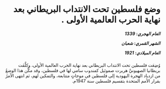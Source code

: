 <h1 dir="rtl">وضع فلسطين تحت الانتداب البريطاني بعد نهاية الحرب العالمية الأولى .</h1>

<h5 dir="rtl">العام الهجري:  1339

الشهر القمري: شعبان

العام الميلادي: 1921</h5>

<p dir="rtl">وُضِعَت فلسطين تحت الانتداب البريطاني بعد نهاية الحرب العالمية الأولى، وكلَّفَت بريطانيا الصهيونيَّ هربرت صموئيل كمندوب سامي لها في فلسطين، وقد مكَّن هذا الوضعُ من ازدياد الهجرة اليهودية إلى فلسطين في موجاتٍ متتابعة، والتمكين لهم، ثم انتهى الأمرُ بقرار الأمم المتحدة بتقسيم فلسطين سنة 1947م.</p></br>
